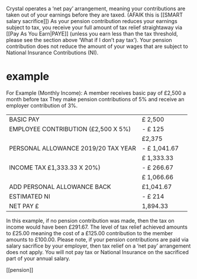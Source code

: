 Crystal operates a ‘net pay’ arrangement, meaning your contributions are taken out of your earnings before they are taxed. (AFAIK this is [[SMART salary sacrifice]])
As your pension contribution reduces your earnings subject to tax, you receive your full amount of tax relief straightaway via [[Pay As You Earn|PAYE]] (unless you earn less than the tax threshold, please see the section above ‘What if I don’t pay tax’).
Your pension contribution does not reduce the amount of your wages that are subject to National Insurance Contributions (NI).

# example
For Example (Monthly Income):
A member receives basic pay of £2,500 a month before tax
They make pension contributions of 5% and receive an employer contribution of 3%.

|                                     |              |     |
| ----------------------------------- | ------------ | --- |
| BASIC PAY                           | £ 2,500      |     |
| EMPLOYEE CONTRIBUTION (£2,500 X 5%) | - £ 125      |     |
|                                     | £2,375       |     |
| PERSONAL ALLOWANCE 2019/20 TAX YEAR | - £ 1,041.67 |     |
|                                     | £ 1,333.33   |     |
| INCOME TAX £1,333.33 X 20%)         | - £ 266.67   |     |
|                                     | £ 1,066.66   |     |
| ADD PERSONAL ALLOWANCE BACK         | £1,041.67    |     |
| ESTIMATED NI                        | - £ 214      |     |
| NET PAY £                           |  1,894.33    |     |
In this example, if no pension contribution was made, then the tax on income would have been £291.67. The level of tax
relief achieved amounts to £25.00 meaning the cost of a £125.00 contribution to the member amounts to £100.00.
Please note, if your pension contributions are paid via salary sacrifice by your employer, then tax relief on a ‘net pay’
arrangement does not apply. You will not pay tax or National Insurance on the sacrificed part of your annual salary. 

[[pension]]

